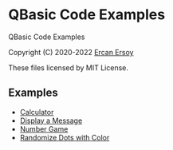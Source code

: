 # QBasic Code Examples

QBasic Code Examples

Copyright (C) 2020-2022 [Ercan Ersoy](http://ercanersoy.net)

These files licensed by MIT License.

## Examples

  * [Calculator](CALC)
  * [Display a Message](MESSAGE)
  * [Number Game](NUMGAME)
  * [Randomize Dots with Color](RNDDOTS)

